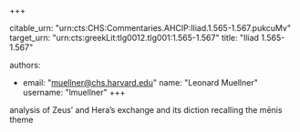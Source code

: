 +++


citable_urn: "urn:cts:CHS:Commentaries.AHCIP:Iliad.1.565-1.567.pukcuMv"
target_urn: "urn:cts:greekLit:tlg0012.tlg001:1.565-1.567"
title: "Iliad 1.565-1.567"

authors:
- email: "muellner@chs.harvard.edu"
  name: "Leonard Muellner"
  username: "lmuellner"
+++

<p>analysis of Zeus’ and Hera’s exchange and its diction recalling the mēnis theme</p>